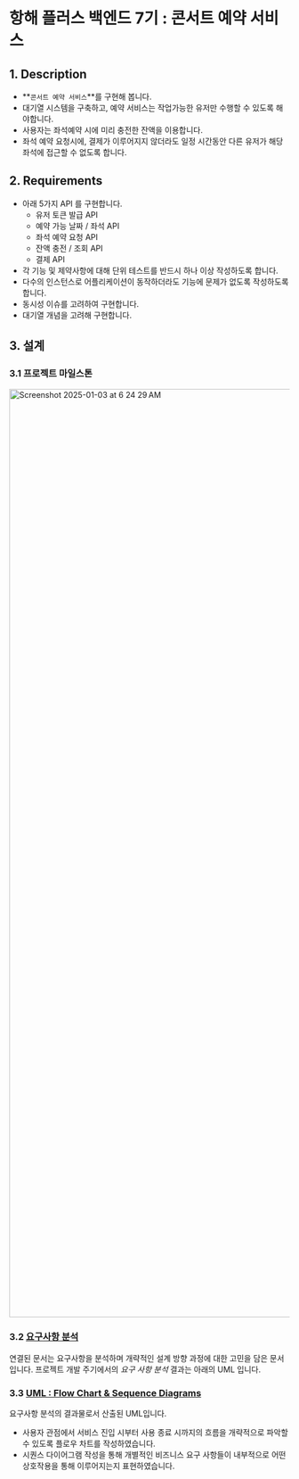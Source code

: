 # 항해 플러스 백엔드 7기 : 콘서트 예약 서비스

## 1. Description
- **`콘서트 예약 서비스`**를 구현해 봅니다.
- 대기열 시스템을 구축하고, 예약 서비스는 작업가능한 유저만 수행할 수 있도록 해야합니다.
- 사용자는 좌석예약 시에 미리 충전한 잔액을 이용합니다.
- 좌석 예약 요청시에, 결제가 이루어지지 않더라도 일정 시간동안 다른 유저가 해당 좌석에 접근할 수 없도록 합니다.

## 2. Requirements
- 아래 5가지 API 를 구현합니다.
    - 유저 토큰 발급 API
    - 예약 가능 날짜 / 좌석 API
    - 좌석 예약 요청 API
    - 잔액 충전 / 조회 API
    - 결제 API
- 각 기능 및 제약사항에 대해 단위 테스트를 반드시 하나 이상 작성하도록 합니다.
- 다수의 인스턴스로 어플리케이션이 동작하더라도 기능에 문제가 없도록 작성하도록 합니다.
- 동시성 이슈를 고려하여 구현합니다.
- 대기열 개념을 고려해 구현합니다.

## 3. 설계

### 3.1 프로젝트 마일스톤
<img width="1665" alt="Screenshot 2025-01-03 at 6 24 29 AM" src="https://github.com/user-attachments/assets/ef289e50-9090-4f0a-8de5-60e8a89af361" />

### 3.2 [요구사항 분석](https://github.com/leonroars/hhp7-concert-reservation/wiki/요구사항-분석)
연결된 문서는 요구사항을 분석하며 개략적인 설계 방향 과정에 대한 고민을 담은 문서입니다.
프로젝트 개발 주기에서의 _요구 사항 분석_ 결과는 아래의 UML 입니다.

### 3.3 [UML : Flow Chart & Sequence Diagrams](https://github.com/leonroars/hhp7-concert-reservation/wiki/UML-:-Flow-Chart-&-Sequence-Diagrams)
요구사항 분석의 결과물로서 산출된 UML입니다.
- 사용자 관점에서 서비스 진입 시부터 사용 종료 시까지의 흐름을 개략적으로 파악할 수 있도록 플로우 차트를 작성하였습니다.
- 시퀀스 다이어그램 작성을 통해 개별적인 비즈니스 요구 사항들이 내부적으로 어떤 상호작용을 통해 이루어지는지 표현하였습니다.

